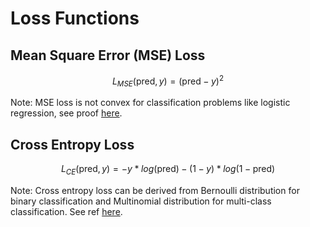 # Loss Functions

## Mean Square Error (MSE) Loss
```math
L_{MSE}(\text{pred}, y) = (\text{pred} - y)^2
```
Note: MSE loss is not convex for classification problems like logistic regression, see proof [here](https://towardsai.net/p/l/the-non-convexity-debate-in-machine-learning#84fe).

## Cross Entropy Loss
```math
L_{CE}(\text{pred}, y) = -y*log(\text{pred}) - (1 - y) * log(1 - \text{pred})
```
Note: Cross entropy loss can be derived from Bernoulli distribution for binary classification and Multinomial distribution for multi-class classification. See ref [here](https://web.stanford.edu/~jurafsky/slp3/5.pdf).
